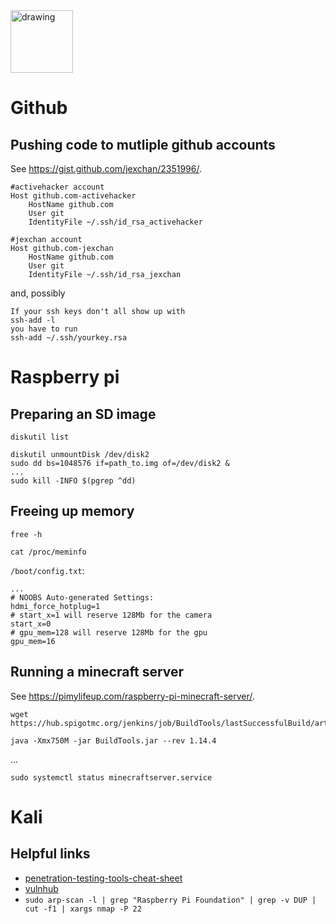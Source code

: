 <img src="https://i.pinimg.com/736x/9e/b2/c2/9eb2c214b911f382ebc7825768226285--gary-larson-the-far-side.jpg" alt="drawing" width="100"/> 

# Github

## Pushing code to mutliple github accounts

See https://gist.github.com/jexchan/2351996/.

```
#activehacker account
Host github.com-activehacker
	HostName github.com
	User git
	IdentityFile ~/.ssh/id_rsa_activehacker

#jexchan account
Host github.com-jexchan
	HostName github.com
	User git
	IdentityFile ~/.ssh/id_rsa_jexchan
```

and, possibly

```
If your ssh keys don't all show up with
ssh-add -l
you have to run
ssh-add ~/.ssh/yourkey.rsa
```

# Raspberry pi

## Preparing an SD image

```
diskutil list
```

```
diskutil unmountDisk /dev/disk2
sudo dd bs=1048576 if=path_to.img of=/dev/disk2 &
...
sudo kill -INFO $(pgrep ^dd)
```

## Freeing up memory

```
free -h
```

```
cat /proc/meminfo
```

`/boot/config.txt`:
```
...
# NOOBS Auto-generated Settings:
hdmi_force_hotplug=1
# start_x=1 will reserve 128Mb for the camera
start_x=0
# gpu_mem=128 will reserve 128Mb for the gpu
gpu_mem=16
```

## Running a minecraft server

See https://pimylifeup.com/raspberry-pi-minecraft-server/.

```
wget https://hub.spigotmc.org/jenkins/job/BuildTools/lastSuccessfulBuild/artifact/target/BuildTools.jar
```

```
java -Xmx750M -jar BuildTools.jar --rev 1.14.4
```

...

```
sudo systemctl status minecraftserver.service
```

# Kali

## Helpful links

* [penetration-testing-tools-cheat-sheet](https://highon.coffee/blog/penetration-testing-tools-cheat-sheet/)
* [vulnhub](https://www.vulnhub.com/)
* `sudo arp-scan -l | grep "Raspberry Pi Foundation" | grep -v DUP | cut -f1 | xargs nmap -P 22`

